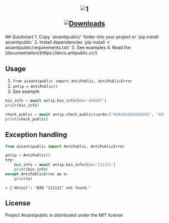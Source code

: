 <h2 align="center">
<img src="https://i.ibb.co/y60NR16/1.jpg" alt="1" border="0" alight="center">

[![Downloads](https://static.pepy.tech/personalized-badge/aioantipublic?period=total&units=international_system&left_color=grey&right_color=blue&left_text=Downloads)](https://pepy.tech/project/aioantipublic)
</h2>
## Quickstart
1. Copy `aioantipublic/` folder into your project or `pip install aioantipublic`
2. Install dependencies `pip install -r aioantipublic/requirements.txt/`
3. See examples
4. Read the [documentation](https://docs.antipublic.cc/)

## Usage
1. `from aioantipublic import AntiPublic, AntiPublicError`
2. `antip = AntiPublic()`
3. See example
``` python
bin_info = await antip.bin_info(bin='456647')
print(bin_info)

check_public = await antip.check_public(cards=["4242424242424242", "4266845237252027"])
print(check_public)
```
## Exception handling

``` python
from aioantipublic import AntiPublic, AntiPublicError

antip = AntiPublic()
try:
	bin_info = await antip.bin_info(bin='111111')
	print(bin_info)
except AntiPublicError as e:
	print(e)
```
`> {'detail': 'BIN "111111" not found.'`

## License

Project Aioantipublic is distributed under the MIT license
